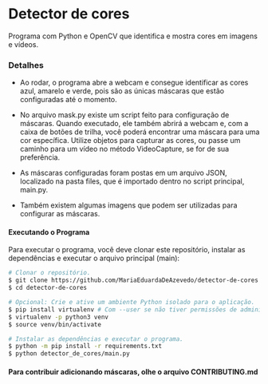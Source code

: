 # Detector de cores
Programa com Python e OpenCV que identifica e mostra cores em imagens e vídeos.

### Detalhes
- Ao rodar, o programa abre a webcam e consegue identificar as cores azul, amarelo e verde, pois são as únicas máscaras que estão configuradas até o momento.

- No arquivo mask.py existe um script feito para configuração de máscaras. Quando executado, ele também abrirá a webcam e, com a caixa de botões 
de trilha, você poderá encontrar uma máscara para uma cor específica. Utilize objetos para capturar as cores, ou passe um caminho para um vídeo no 
método VideoCapture, se for de sua preferência.

- As máscaras configuradas foram postas em um arquivo JSON, localizado na pasta files, que é importado dentro no script principal, main.py.

- Também existem algumas imagens que podem ser utilizadas para configurar as máscaras.

#### Executando o Programa

Para executar o programa, você deve clonar este repositório, instalar as dependências e executar o arquivo principal (main):

```bash
# Clonar o repositório.
$ git clone https://github.com/MariaEduardaDeAzevedo/detector-de-cores.git
$ cd detector-de-cores

# Opcional: Crie e ative um ambiente Python isolado para o aplicação.
$ pip install virtualenv # Com --user se não tiver permissões de administrador.
$ virtualenv -p python3 venv
$ source venv/bin/activate

# Instalar as dependências e executar o programa.
$ python -m pip install -r requirements.txt
$ python detector_de_cores/main.py
```

#### Para contribuir adicionando máscaras, olhe o arquivo CONTRIBUTING.md
